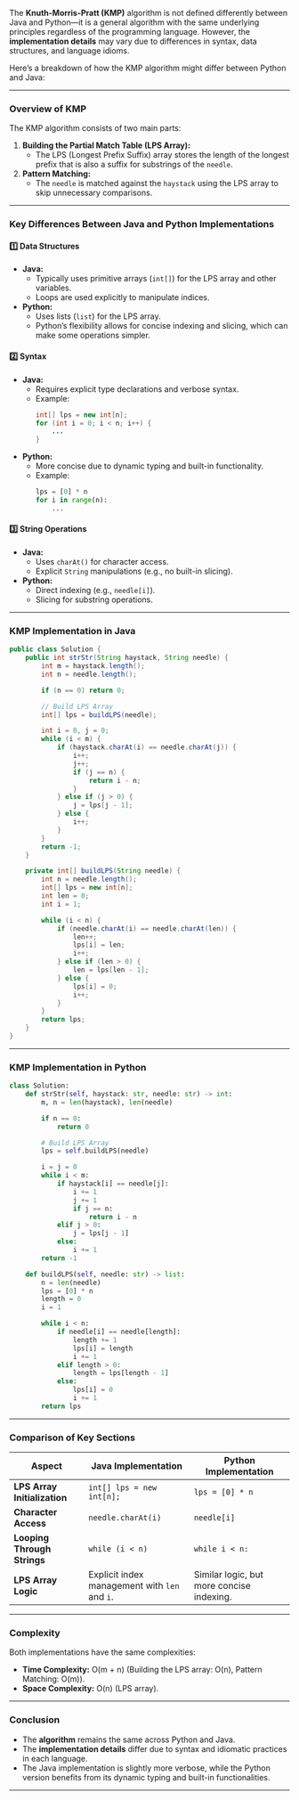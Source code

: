 The **Knuth-Morris-Pratt (KMP)** algorithm is not defined differently between Java and Python—it is a general algorithm with the same underlying principles regardless of the programming language. However, the **implementation details** may vary due to differences in syntax, data structures, and language idioms.

Here’s a breakdown of how the KMP algorithm might differ between Python and Java:

---

### **Overview of KMP**
The KMP algorithm consists of two main parts:
1. **Building the Partial Match Table (LPS Array):**
   - The LPS (Longest Prefix Suffix) array stores the length of the longest prefix that is also a suffix for substrings of the `needle`.
2. **Pattern Matching:**
   - The `needle` is matched against the `haystack` using the LPS array to skip unnecessary comparisons.

---

### **Key Differences Between Java and Python Implementations**

#### **1️⃣ Data Structures**
- **Java:**
  - Typically uses primitive arrays (`int[]`) for the LPS array and other variables.
  - Loops are used explicitly to manipulate indices.
- **Python:**
  - Uses lists (`list`) for the LPS array.
  - Python’s flexibility allows for concise indexing and slicing, which can make some operations simpler.

#### **2️⃣ Syntax**
- **Java:**
  - Requires explicit type declarations and verbose syntax.
  - Example:
    ```java
    int[] lps = new int[n];
    for (int i = 0; i < n; i++) {
        ...
    }
    ```
- **Python:**
  - More concise due to dynamic typing and built-in functionality.
  - Example:
    ```python
    lps = [0] * n
    for i in range(n):
        ...
    ```

#### **3️⃣ String Operations**
- **Java:**
  - Uses `charAt()` for character access.
  - Explicit `String` manipulations (e.g., no built-in slicing).
- **Python:**
  - Direct indexing (e.g., `needle[i]`).
  - Slicing for substring operations.

---

### **KMP Implementation in Java**
```java
public class Solution {
    public int strStr(String haystack, String needle) {
        int m = haystack.length();
        int n = needle.length();

        if (n == 0) return 0;

        // Build LPS Array
        int[] lps = buildLPS(needle);

        int i = 0, j = 0;
        while (i < m) {
            if (haystack.charAt(i) == needle.charAt(j)) {
                i++;
                j++;
                if (j == n) {
                    return i - n;
                }
            } else if (j > 0) {
                j = lps[j - 1];
            } else {
                i++;
            }
        }
        return -1;
    }

    private int[] buildLPS(String needle) {
        int n = needle.length();
        int[] lps = new int[n];
        int len = 0;
        int i = 1;

        while (i < n) {
            if (needle.charAt(i) == needle.charAt(len)) {
                len++;
                lps[i] = len;
                i++;
            } else if (len > 0) {
                len = lps[len - 1];
            } else {
                lps[i] = 0;
                i++;
            }
        }
        return lps;
    }
}
```

---

### **KMP Implementation in Python**
```python
class Solution:
    def strStr(self, haystack: str, needle: str) -> int:
        m, n = len(haystack), len(needle)

        if n == 0:
            return 0

        # Build LPS Array
        lps = self.buildLPS(needle)

        i = j = 0
        while i < m:
            if haystack[i] == needle[j]:
                i += 1
                j += 1
                if j == n:
                    return i - n
            elif j > 0:
                j = lps[j - 1]
            else:
                i += 1
        return -1

    def buildLPS(self, needle: str) -> list:
        n = len(needle)
        lps = [0] * n
        length = 0
        i = 1

        while i < n:
            if needle[i] == needle[length]:
                length += 1
                lps[i] = length
                i += 1
            elif length > 0:
                length = lps[length - 1]
            else:
                lps[i] = 0
                i += 1
        return lps
```

---

### **Comparison of Key Sections**
| **Aspect**                | **Java Implementation**                         | **Python Implementation**                    |
|---------------------------|-------------------------------------------------|----------------------------------------------|
| **LPS Array Initialization** | `int[] lps = new int[n];`                     | `lps = [0] * n`                              |
| **Character Access**       | `needle.charAt(i)`                             | `needle[i]`                                  |
| **Looping Through Strings**| `while (i < n)`                                | `while i < n:`                               |
| **LPS Array Logic**        | Explicit index management with `len` and `i`.  | Similar logic, but more concise indexing.    |

---

### **Complexity**
Both implementations have the same complexities:
- **Time Complexity:** O(m + n) (Building the LPS array: O(n), Pattern Matching: O(m)).
- **Space Complexity:** O(n) (LPS array).

---

### **Conclusion**
- The **algorithm** remains the same across Python and Java.
- The **implementation details** differ due to syntax and idiomatic practices in each language.
- The Java implementation is slightly more verbose, while the Python version benefits from its dynamic typing and built-in functionalities.
---